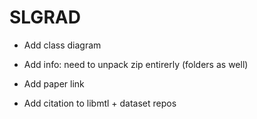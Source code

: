 # SLGRAD

- Add class diagram

- Add info: need to unpack zip entirerly (folders as well)

- Add paper link

- Add citation to libmtl + dataset repos


